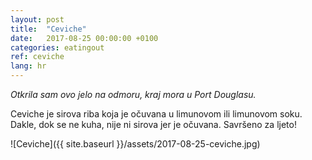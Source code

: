 ```yaml
---
layout: post
title:  "Ceviche"
date:   2017-08-25 00:00:00 +0100
categories: eatingout
ref: ceviche
lang: hr
---
```


*Otkrila sam ovo jelo na odmoru, kraj mora u Port Douglasu.*

Ceviche je sirova riba koja je očuvana u limunovom ili limunovom soku. Dakle, dok se ne kuha, nije ni sirova jer je očuvana. Savršeno za ljeto!

![Ceviche]({{ site.baseurl }}/assets/2017-08-25-ceviche.jpg)

